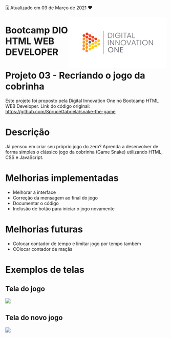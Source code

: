 :spiral_calendar: Atualizado em 03 de Março de 2021 :heart:

<img align="right" alt="GIF" height="160px" src="https://github.com/rdeconti/rdeconti-resources/blob/main/Digital%20Innovation%20One%20-%20Logotipo.png" />

# Bootcamp DIO HTML WEB DEVELOPER 
# Projeto 03 - Recriando o jogo da cobrinha
Este projeto foi proposto pela Digital Innovation One no Bootcamp HTML WEB Developer.
Link do código original: https://github.com/SpruceGabriela/snake-the-game

# Descrição
Já pensou em criar seu próprio jogo do zero? Aprenda a desenvolver de forma simples o clássico jogo da cobrinha (Game Snake) utilizando HTML, CSS e JavaScript.

# Melhorias implementadas
- Melhorar a interface
- Correção da mensagem ao final do jogo
- Documentar o código
- Inclusão de botão para iniciar o jogo novamente

# Melhorias futuras
- Colocar contador de tempo e limitar jogo por tempo também
- COlocar contador de maçãs

# Exemplos de telas

## Tela do jogo
<img src="https://github.com/rdeconti/Bootcamp-DIO-Html-Web-Projeto02/blob/main/serpente.jpeg" />

## Tela do novo jogo
<img src="https://github.com/rdeconti/Bootcamp-DIO-Html-Web-Projeto02/blob/main/mensagem.jpg" />
